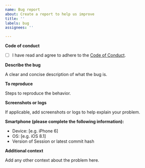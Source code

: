 ```yaml
---
name: Bug report
about: Create a report to help us improve
title: ''
labels: bug
assignees: ''

---
```


**Code of conduct**

- [ ] I have read and agree to adhere to the [Code of Conduct](https://github.com/oxen-io/session-ios/blob/master/CODE_OF_CONDUCT.md).

**Describe the bug**

A clear and concise description of what the bug is.

**To reproduce**

Steps to reproduce the behavior.

**Screenshots or logs**

If applicable, add screenshots or logs to help explain your problem.

**Smartphone (please complete the following information):**

 - Device: [e.g. iPhone 6]
 - OS: [e.g. iOS 8.1]
 - Version of Session or latest commit hash

**Additional context**

Add any other context about the problem here.
